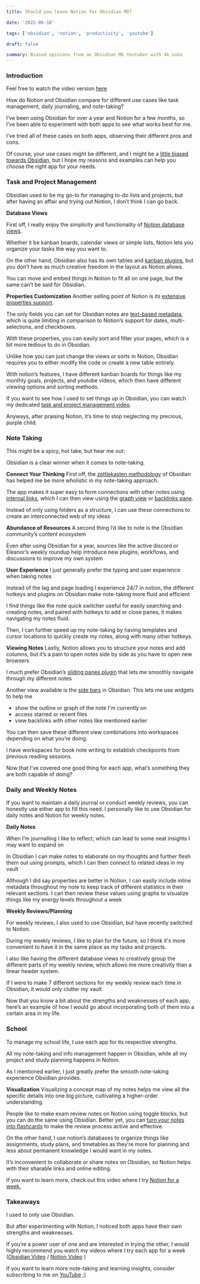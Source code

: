 ```yaml
---
title: Should you leave Notion for Obsidian MD?

date: '2022-06-18'

tags: ['obsidian', 'notion', 'productivity', 'youtube']

draft: false

summary: Biased opinions from an Obsidian MD Youtuber with 4k subs
---
```


### Introduction

Feel free to watch the video version [here](https://www.youtube.com/watch?v=RPZDlizrsCU)

How do Notion and Obsidian compare for different use cases like task management, daily journaling, and note-taking?

I’ve been using Obsidian for over a year and Notion for a few months, so I’ve been able to experiment with both apps to see what works best for me.

I've tried all of these cases on both apps, observing their different pros and cons.

Of course, your use cases might be different, and I might be a [little biased towards Obsidian](https://www.youtube.com/c/JohnMavrickWasTaken/videos), but I hope my reasons and examples can help you choose the right app for your needs.

### Task and Project Management

Obsidian used to be my go-to for managing to-do lists and projects, but after having an affair and trying out Notion, I don’t think I can go back.

**Database Views**

First off, I really enjoy the simplicity and functionality of [Notion database views](https://www.notion.so/help/intro-to-databases).

Whether it be kanban boards, calendar views or simple lists, Notion lets you organize your tasks the way you want to.

On the other hand, Obsidian also has its own tables and [kanban plugins](https://github.com/mgmeyers/obsidian-kanban), but you don’t have as much creative freedom in the layout as Notion allows.

You can move and embed things in Notion to fit all on one page, but the same can’t be said for Obsidian.

**Properties Customization**
Another selling point of Notion is its [extensive properties support](https://www.notion.so/help/guides/database-properties-help-organize-your-teams-information).

The only fields you can set for Obsidian notes are [text-based metadata](https://learn-the-web.algonquindesign.ca/topics/markdown-yaml-cheat-sheet/), which is quite limiting in comparison to Notion’s support for dates, multi-selections, and checkboxes.

With these properties, you can easily sort and filter your pages, which is a bit more tedious to do in Obsidian.

Unlike how you can just change the views or sorts in Notion, Obsidian requires you to either modify the code or create a new table entirely.

With notion’s features, I have different kanban boards for things like my monthly goals, projects, and youtube videos, which then have different viewing options and sorting methods.

If you want to see how I used to set things up in Obsidian, you can watch my dedicated [task and project management video](https://www.youtube.com/watch?v=WigJ_rpCFpE).

Anyways, after praising Notion, it’s time to stop neglecting my precious, purple child.

### Note Taking

This might be a spicy, hot take, but hear me out:

Obsidian is a clear winner when it comes to note-taking.

**Connect Your Thinking**
First off, the [zettlekasten methodology](https://zettelkasten.de/posts/overview/) of Obsidian has helped me be more wholistic in my note-taking approach.

The app makes it super easy to form connections with other notes using [internal links](https://help.obsidian.md/How+to/Internal+link), which I can then view using the [graph view](https://help.obsidian.md/Plugins/Graph+view) or [backlinks pane](https://help.obsidian.md/How+to/Working+with+backlinks).

Instead of only using folders as a structure, I can use these connections to create an interconnected web of my ideas

**Abundance of Resources**
A second thing I’d like to note is the Obsidian community’s content ecosystem

Even after using Obsidian for a year, sources like the active discord or Eleanor’s weekly roundup help introduce new plugins, workflows, and discussions to improve my own system

**User Experience**
I just generally prefer the typing and user experience when taking notes

Instead of the lag and page loading I experience 24/7 in notion, the different hotkeys and plugins on Obsidian make note-taking more fluid and efficient

I find things like the note quick switcher useful for easily searching and creating notes, and paired with hotkeys to add or close panes, it makes navigating my notes fluid.

Then, I can further speed up my note-taking by having templates and cursor locations to quickly create my notes, along with many other hotkeys.

**Viewing Notes**
Lastly, Notion allows you to structure your notes and add columns, but it’s a pain to open notes side by side as you have to open new browsers

I much prefer Obsidian’s [sliding panes plugin](https://github.com/deathau/sliding-panes-obsidian) that lets me smoothly navigate through my different notes

Another view available is the [side bars](https://help.obsidian.md/User+interface/Workspace/Sidebar) in Obsidian. This lets me use widgets to help me

- show the outline or graph of the note I'm currently on
- access starred or recent files
- view backlinks with other notes like mentioned earlier

You can then save these different view combinations into workspaces depending on what you’re doing.

I have workspaces for book note writing to establish checkpoints from previous reading sessions.

Now that I’ve covered one good thing for each app, what’s something they are both capable of doing?

### Daily and Weekly Notes

If you want to maintain a daily journal or conduct weekly reviews, you can honestly use either app to fill this need. I personally like to use Obsidian for daily notes and Notion for weekly notes.

**Daily Notes**

When I’m journalling I like to reflect, which can lead to some neat insights I may want to expand on

In Obsidian I can make notes to elaborate on my thoughts and further flesh them out using prompts, which I can then connect to related ideas in my vault

Although I did say properties are better in Notion, I can easily include inline metadata throughout my note to keep track of different statistics in their relevant sections. I can then review these values using graphs to visualize things like my energy levels throughout a week

**Weekly Reviews/Planning**

For weekly reviews, I also used to use Obsidian, but have recently switched to Notion.

During my weekly reviews, I like to plan for the future, so I think it's more convenient to have it in the same place as my tasks and projects.

I also like having the different database views to creatively group the different parts of my weekly review, which allows me more creativity than a linear header system.

If I were to make 7 different sections for my weekly review each time in Obsidian, it would only clutter my vault

Now that you know a bit about the strengths and weaknesses of each app, here’s an example of how I would go about incorporating both of them into a certain area in my life.

### School

To manage my school life, I use each app for its respective strengths.

All my note-taking and info management happen in Obsidian, while all my project and study planning happens in Notion.

As I mentioned earlier, I just greatly prefer the smooth note-taking experience Obsidian provides.

**Visualization**
Visualizing a concept map of my notes helps me view all the specific details into one big picture, cultivating a higher-order understanding.

People like to make exam review notes on Notion using toggle blocks, but you can do the same using Obsidian. Better yet, you can [turn your notes into flashcards](https://youtu.be/jAPn6yqrDxQ?t=985) to make the review process active and effective.

On the other hand, I use notion’s databases to organize things like assignments, study plans, and timetables as they’re more for planning and less about permanent knowledge I would want in my notes.

It’s inconvenient to collaborate or share notes on Obsidian, so Notion helps with their sharable links and online editing.

If you want to learn more, check out this video where I try [Notion for a week.](https://www.youtube.com/watch?v=evs-ohxWPfM)

### Takeaways

I used to only use Obsidian.

But after experimenting with Notion, I noticed both apps have their own strengths and weaknesses.

If you’re a power user of one and are interested in trying the other, I would highly recommend you watch my videos where I try each app for a week ([Obsidian Video](https://www.youtube.com/watch?v=TDhTpPIjsDg) / [Notion Video](https://www.youtube.com/watch?v=evs-ohxWPfM&ab_channel=JohnMavrick) )

If you want to learn more note-taking and learning insights, consider subscribing to me on [YouTube](https://www.youtube.com/c/JohnMavrickWasTaken/featured) ;)
